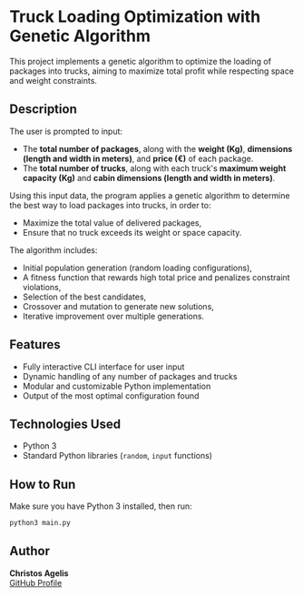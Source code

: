 
# Truck Loading Optimization with Genetic Algorithm

This project implements a genetic algorithm to optimize the loading of packages into trucks, aiming to maximize total profit while respecting space and weight constraints.

## Description

The user is prompted to input:
- The **total number of packages**, along with the **weight (Kg)**, **dimensions (length and width in meters)**, and **price (€)** of each package.
- The **total number of trucks**, along with each truck's **maximum weight capacity (Kg)** and **cabin dimensions (length and width in meters)**.

Using this input data, the program applies a genetic algorithm to determine the best way to load packages into trucks, in order to:
- Maximize the total value of delivered packages,
- Ensure that no truck exceeds its weight or space capacity.

The algorithm includes:
- Initial population generation (random loading configurations),
- A fitness function that rewards high total price and penalizes constraint violations,
- Selection of the best candidates,
- Crossover and mutation to generate new solutions,
- Iterative improvement over multiple generations.

## Features

- Fully interactive CLI interface for user input
- Dynamic handling of any number of packages and trucks
- Modular and customizable Python implementation
- Output of the most optimal configuration found

## Technologies Used

- Python 3
- Standard Python libraries (`random`, `input` functions)

## How to Run

Make sure you have Python 3 installed, then run:

```bash
python3 main.py
```

## Author  
**Christos Agelis**  
[GitHub Profile](https://github.com/cagelis)
